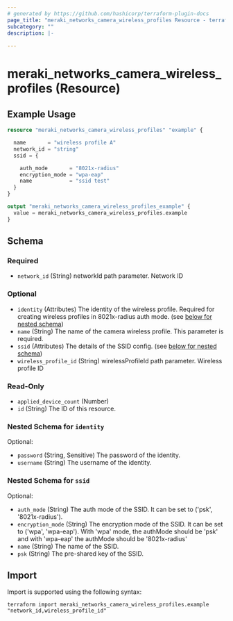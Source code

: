 ```yaml
---
# generated by https://github.com/hashicorp/terraform-plugin-docs
page_title: "meraki_networks_camera_wireless_profiles Resource - terraform-provider-meraki"
subcategory: ""
description: |-
  
---
```


# meraki_networks_camera_wireless_profiles (Resource)



## Example Usage

```terraform
resource "meraki_networks_camera_wireless_profiles" "example" {

  name       = "wireless profile A"
  network_id = "string"
  ssid = {

    auth_mode       = "8021x-radius"
    encryption_mode = "wpa-eap"
    name            = "ssid test"
  }
}

output "meraki_networks_camera_wireless_profiles_example" {
  value = meraki_networks_camera_wireless_profiles.example
}
```

<!-- schema generated by tfplugindocs -->
## Schema

### Required

- `network_id` (String) networkId path parameter. Network ID

### Optional

- `identity` (Attributes) The identity of the wireless profile. Required for creating wireless profiles in 8021x-radius auth mode. (see [below for nested schema](#nestedatt--identity))
- `name` (String) The name of the camera wireless profile. This parameter is required.
- `ssid` (Attributes) The details of the SSID config. (see [below for nested schema](#nestedatt--ssid))
- `wireless_profile_id` (String) wirelessProfileId path parameter. Wireless profile ID

### Read-Only

- `applied_device_count` (Number)
- `id` (String) The ID of this resource.

<a id="nestedatt--identity"></a>
### Nested Schema for `identity`

Optional:

- `password` (String, Sensitive) The password of the identity.
- `username` (String) The username of the identity.


<a id="nestedatt--ssid"></a>
### Nested Schema for `ssid`

Optional:

- `auth_mode` (String) The auth mode of the SSID. It can be set to ('psk', '8021x-radius').
- `encryption_mode` (String) The encryption mode of the SSID. It can be set to ('wpa', 'wpa-eap'). With 'wpa' mode, the authMode should be 'psk' and with 'wpa-eap' the authMode should be '8021x-radius'
- `name` (String) The name of the SSID.
- `psk` (String) The pre-shared key of the SSID.

## Import

Import is supported using the following syntax:

```shell
terraform import meraki_networks_camera_wireless_profiles.example "network_id,wireless_profile_id"
```

